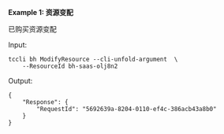 **Example 1: 资源变配**

已购买资源变配

Input: 

```
tccli bh ModifyResource --cli-unfold-argument  \
    --ResourceId bh-saas-olj8n2
```

Output: 
```
{
    "Response": {
        "RequestId": "5692639a-8204-0110-ef4c-386acb43a8b0"
    }
}
```

